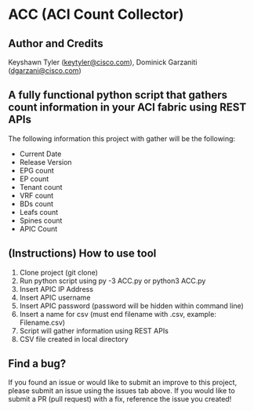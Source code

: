 # ACC (ACI Count Collector) 

## Author and Credits 
Keyshawn Tyler (keytyler@cisco.com), Dominick Garzaniti (dgarzani@cisco.com)

## A fully functional python script that gathers count information in your ACI fabric using REST APIs

The following information this project with gather will be the following:
* Current Date
* Release Version
* EPG count 
* EP count
* Tenant count
* VRF count
* BDs count
* Leafs count
* Spines count
* APIC Count

## (Instructions) How to use tool
1. Clone project (git clone)
2. Run python script using py -3 ACC.py or python3 ACC.py 
3. Insert APIC IP Address 
4. Insert APIC username 
5. Insert APIC password (password will be hidden within command line)
6. Insert a name for csv (must end filename with .csv, example: Filename.csv)
7. Script will gather information using REST APIs
8. CSV file created in local directory 


## Find a bug? 

If you found an issue or would like to submit an improve to this project, please submit an issue using the issues tab above. If you would like to submit a PR (pull request) with a fix, reference the issue you created!
